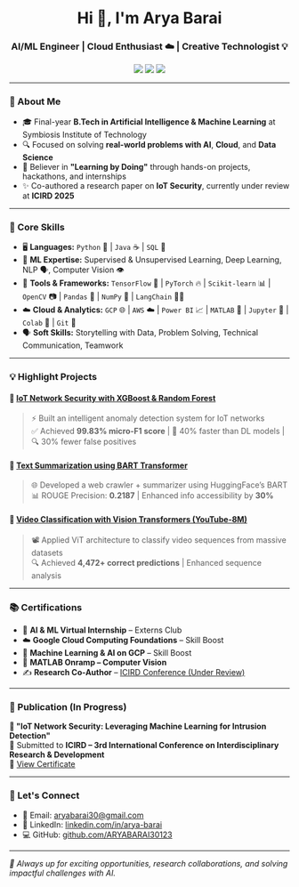 
<h1 align="center">Hi 👋, I'm Arya Barai</h1>
<h3 align="center">AI/ML Engineer | Cloud Enthusiast ☁️ | Creative Technologist 💡</h3>

<p align="center">
  <a href="mailto:aryabarai30@gmail.com"><img src="https://img.shields.io/badge/Email-D14836?style=flat-square&logo=gmail&logoColor=white"/></a>
  <a href="https://www.linkedin.com/in/arya-barai"><img src="https://img.shields.io/badge/LinkedIn-0077B5?style=flat-square&logo=linkedin&logoColor=white"/></a>
  <a href="https://github.com/ARYABARAI30123"><img src="https://img.shields.io/badge/GitHub-000000?style=flat-square&logo=github&logoColor=white"/></a>
</p>

---

### 🚀 About Me

- 🎓 Final-year **B.Tech in Artificial Intelligence & Machine Learning** at Symbiosis Institute of Technology  
- 🔍 Focused on solving **real-world problems with AI**, **Cloud**, and **Data Science**  
- 🧠 Believer in **"Learning by Doing"** through hands-on projects, hackathons, and internships  
- ✨ Co-authored a research paper on **IoT Security**, currently under review at **ICIRD 2025**  

---

### 🧠 Core Skills

- 🖥️ **Languages:** `Python` 🐍 | `Java` ☕ | `SQL` 🧮  
- 🧠 **ML Expertise:** Supervised & Unsupervised Learning, Deep Learning, NLP 🗣️, Computer Vision 👁️  
- 🧰 **Tools & Frameworks:** `TensorFlow` 🔶 | `PyTorch` 🔥 | `Scikit-learn` 📊 | `OpenCV` 📷 | `Pandas` 🐼 | `NumPy` 🔢 | `LangChain` 🧠🔗  
- ☁️ **Cloud & Analytics:** `GCP` 🌐 | `AWS` ☁️ | `Power BI` 📈 | `MATLAB` 📘 | `Jupyter` 📓 | `Colab` 🧪 | `Git` 🧰  
- 🗣️ **Soft Skills:** Storytelling with Data, Problem Solving, Technical Communication, Teamwork  

---

### 💡 Highlight Projects

#### 🔐 [IoT Network Security with XGBoost & Random Forest](https://github.com/ARYABARAI30123/IOT-Network-Security-Anomaly-)
> ⚡ Built an intelligent anomaly detection system for IoT networks  
> ✅ Achieved **99.83% micro-F1 score** | 🚀 40% faster than DL models | 🔍 30% fewer false positives

#### 🧠 [Text Summarization using BART Transformer](https://github.com/ARYABARAI30123/NLP_Webcrawler_summarization)
> 🌐 Developed a web crawler + summarizer using HuggingFace’s BART  
> 📊 ROUGE Precision: **0.2187** | Enhanced info accessibility by **30%**

#### 🎥 [Video Classification with Vision Transformers (YouTube-8M)](https://github.com/ARYABARAI30123/Video-Classification-using-Youtube-8M-Dataset)
> 📽️ Applied ViT architecture to classify video sequences from massive datasets  
> 🔍 Achieved **4,472+ correct predictions** | Enhanced sequence analysis  

---

### 📚 Certifications

- 🧠 **AI & ML Virtual Internship** – Externs Club  
- ☁️ **Google Cloud Computing Foundations** – Skill Boost  
- 🤖 **Machine Learning & AI on GCP** – Skill Boost  
- 🧪 **MATLAB Onramp – Computer Vision**  
- ✍️ **Research Co-Author** – [ICIRD Conference (Under Review)](https://drive.google.com/drive/folders/12breq8CMA0TG3xSfosE_78rul_ODM9LH)

---

### 📰 Publication (In Progress)

**📘 "IoT Network Security: Leveraging Machine Learning for Intrusion Detection"**  
📌 Submitted to **ICIRD – 3rd International Conference on Interdisciplinary Research & Development**  
📄 [View Certificate](https://drive.google.com/drive/folders/12breq8CMA0TG3xSfosE_78rul_ODM9LH)

---

### 🤝 Let's Connect

- 📧 Email: [aryabarai30@gmail.com](mailto:aryabarai30@gmail.com)  
- 🔗 LinkedIn: [linkedin.com/in/arya-barai](https://www.linkedin.com/in/arya-barai)  
- 💻 GitHub: [github.com/ARYABARAI30123](https://github.com/ARYABARAI30123)  

---

_🌟 Always up for exciting opportunities, research collaborations, and solving impactful challenges with AI._  
